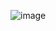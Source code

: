 ![image](https://user-images.githubusercontent.com/51505384/231191310-0fc1ed5f-bffe-4e31-bc02-29ddabdc863d.png)

